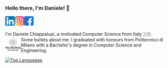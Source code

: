 ### Hello there, I'm Daniele! 👋

<a href="https://www.linkedin.com/in/daniele-chiappalupi-1ab2441b3/">
  <img align="left" alt="Daniele Chiappalupi | LinkedIn" width="30px" src="https://raw.githubusercontent.com/daniCh8/daniCh8/master/assets/linkedin.svg" />
</a>
<a href="https://www.instagram.com/danich.8/">
  <img align="left" alt="Daniele Chiappalupi | Instagram" width="30px" src="https://raw.githubusercontent.com/daniCh8/daniCh8/master/assets/instagram.svg" />
</a>
<a href="https://www.facebook.com/daniele.chiappalupi/">
  <img align="left" alt="Daniele Chiappalupi | Facebook" width="30px" src="https://raw.githubusercontent.com/daniCh8/daniCh8/master/assets/facebook.svg" />
</a>

<br />
<br />

I'm Daniele Chiappalupi, a motivated Computer Science from Italy 🇮🇹.
Some bullets about me:
<a href="https://www.polimi.it/">
  <img align="left" alt="Politecnico di Milano" width="50px" src="https://raw.githubusercontent.com/daniCh8/daniCh8/master/assets/polimi.svg" />
</a> I graduated with honours from Politecnico di Milano with a Bachelor's degree in Computer Science and Engineering.

[![Top Languages](https://github-readme-stats.vercel.app/api/top-langs/?username=daniCh8&hide=VHDL)](https://github.com/anuraghazra/github-readme-stats)

<!--
**daniCh8/daniCh8** is a ✨ _special_ ✨ repository because its `README.md` (this file) appears on your GitHub profile.

Here are some ideas to get you started:

- 🔭 I’m currently working on ...
- 🌱 I’m currently learning ...
- 👯 I’m looking to collaborate on ...
- 🤔 I’m looking for help with ...
- 💬 Ask me about ...
- 📫 How to reach me: ...
- 😄 Pronouns: ...
- ⚡ Fun fact: ...
-->
